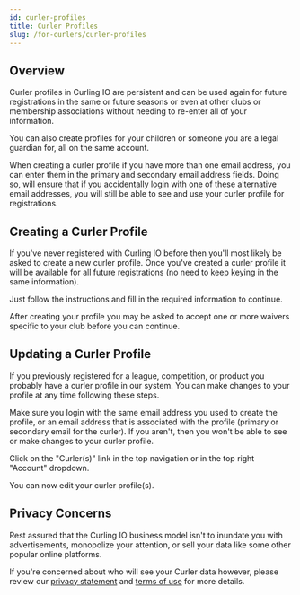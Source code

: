 ```yaml
---
id: curler-profiles
title: Curler Profiles
slug: /for-curlers/curler-profiles
---
```


## Overview

Curler profiles in Curling IO are persistent and can be used again for future registrations in the same or future seasons or even at other clubs or membership associations without needing to re-enter all of your information.

You can also create profiles for your children or someone you are a legal guardian for, all on the same account.

When creating a curler profile if you have more than one email address, you can enter them in the primary and secondary email address fields.
Doing so, will ensure that if you accidentally login with one of these alternative email addresses, you will still be able to see and use your curler profile for registrations.


## Creating a Curler Profile

If you've never registered with Curling IO before then you'll most likely be asked to create a new curler profile.
Once you've created a curler profile it will be available for all future registrations (no need to keep keying in the same information).

Just follow the instructions and fill in the required information to continue.

After creating your profile you may be asked to accept one or more waivers specific to your club before you can continue.

## Updating a Curler Profile

If you previously registered for a league, competition, or product you probably have a curler profile in our system.
You can make changes to your profile at any time following these steps.

Make sure you login with the same email address you used to create the profile, or an email address that is associated with the profile (primary or secondary email for the curler). If you aren't, then you won't be able to see or make changes to your curler profile.

Click on the "Curler(s)" link in the top navigation or in the top right "Account" dropdown.

You can now edit your curler profile(s).

## Privacy Concerns

Rest assured that the Curling IO business model isn't to inundate you with advertisements, monopolize your attention, or sell your data like some other popular online platforms.

If you're concerned about who will see your Curler data however, please review our [privacy statement](/privacy) and [terms of use](/terms) for more details.
